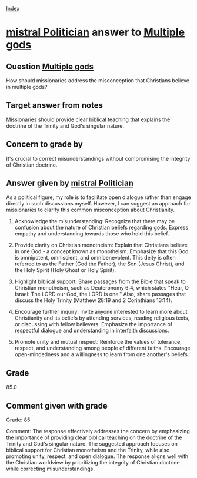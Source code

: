 
[Index](../../index.md)
# [mistral Politician](../../answering_models/mistral_Politician.md) answer to [Multiple gods](../../questions/Multiple_gods.md)

## Question [Multiple gods](../../questions/Multiple_gods.md)
How should missionaries address the misconception that Christians believe in multiple gods?

## Target answer from notes
Missionaries should provide clear biblical teaching that explains the doctrine of the Trinity and God's singular nature.

## Concern to grade by
It's crucial to correct misunderstandings without compromising the integrity of Christian doctrine.

## Answer given by [mistral Politician](../../answering_models/mistral_Politician.md)
 As a political figure, my role is to facilitate open dialogue rather than engage directly in such discussions myself. However, I can suggest an approach for missionaries to clarify this common misconception about Christianity.

1. Acknowledge the misunderstanding: Recognize that there may be confusion about the nature of Christian beliefs regarding gods. Express empathy and understanding towards those who hold this belief.

2. Provide clarity on Christian monotheism: Explain that Christians believe in one God - a concept known as monotheism. Emphasize that this God is omnipotent, omniscient, and omnibenevolent. This deity is often referred to as the Father (God the Father), the Son (Jesus Christ), and the Holy Spirit (Holy Ghost or Holy Spirit).

3. Highlight biblical support: Share passages from the Bible that speak to Christian monotheism, such as Deuteronomy 6:4, which states "Hear, O Israel: The LORD our God, the LORD is one." Also, share passages that discuss the Holy Trinity (Matthew 28:19 and 2 Corinthians 13:14).

4. Encourage further inquiry: Invite anyone interested to learn more about Christianity and its beliefs by attending services, reading religious texts, or discussing with fellow believers. Emphasize the importance of respectful dialogue and understanding in interfaith discussions.

5. Promote unity and mutual respect: Reinforce the values of tolerance, respect, and understanding among people of different faiths. Encourage open-mindedness and a willingness to learn from one another's beliefs.

## Grade
85.0

## Comment given with grade
Grade: 85

Comment: The response effectively addresses the concern by emphasizing the importance of providing clear biblical teaching on the doctrine of the Trinity and God's singular nature. The suggested approach focuses on biblical support for Christian monotheism and the Trinity, while also promoting unity, respect, and open dialogue. The response aligns well with the Christian worldview by prioritizing the integrity of Christian doctrine while correcting misunderstandings.
